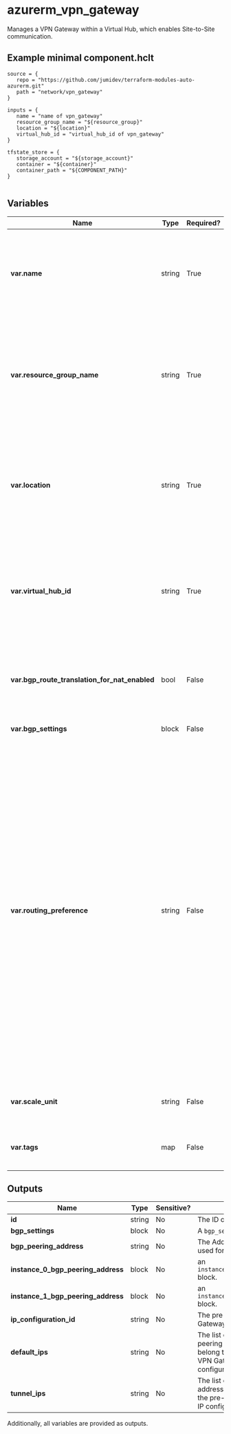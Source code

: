 # azurerm_vpn_gateway

Manages a VPN Gateway within a Virtual Hub, which enables Site-to-Site communication.

## Example minimal component.hclt

```hcl
source = {
   repo = "https://github.com/jumidev/terraform-modules-auto-azurerm.git" 
   path = "network/vpn_gateway" 
}

inputs = {
   name = "name of vpn_gateway" 
   resource_group_name = "${resource_group}" 
   location = "${location}" 
   virtual_hub_id = "virtual_hub_id of vpn_gateway" 
}

tfstate_store = {
   storage_account = "${storage_account}" 
   container = "${container}" 
   container_path = "${COMPONENT_PATH}" 
}


```

## Variables

| Name | Type | Required? |  Default  |  Description |
| ---- | ---- | --------- |  ----------- | ----------- |
| **var.name** | string | True | -  |  The Name which should be used for this VPN Gateway. Changing this forces a new resource to be created. | 
| **var.resource_group_name** | string | True | -  |  The Name of the Resource Group in which this VPN Gateway should be created. Changing this forces a new resource to be created. | 
| **var.location** | string | True | -  |  The Azure location where this VPN Gateway should be created. Changing this forces a new resource to be created. | 
| **var.virtual_hub_id** | string | True | -  |  The ID of the Virtual Hub within which this VPN Gateway should be created. Changing this forces a new resource to be created. | 
| **var.bgp_route_translation_for_nat_enabled** | bool | False | `False`  |  Is BGP route translation for NAT on this VPN Gateway enabled? Defaults to `false`. | 
| **var.bgp_settings** | block | False | -  |  A `bgp_settings` block. | 
| **var.routing_preference** | string | False | -  |  Azure routing preference lets you to choose how your traffic routes between Azure and the internet. You can choose to route traffic either via the Microsoft network (default value, `Microsoft Network`), or via the ISP network (public internet, set to `Internet`). More context of the configuration can be found in the [Microsoft Docs](https://docs.microsoft.com/azure/virtual-wan/virtual-wan-site-to-site-portal#gateway) to create a VPN Gateway. Changing this forces a new resource to be created. | 
| **var.scale_unit** | string | False | `1`  |  The Scale Unit for this VPN Gateway. Defaults to `1`. | 
| **var.tags** | map | False | -  |  A mapping of tags to assign to the VPN Gateway. | 



## Outputs

| Name | Type | Sensitive? | Description |
| ---- | ---- | --------- | --------- |
| **id** | string | No  | The ID of the VPN Gateway. | 
| **bgp_settings** | block | No  | A `bgp_settings` block. | 
| **bgp_peering_address** | string | No  | The Address which should be used for the BGP Peering. | 
| **instance_0_bgp_peering_address** | block | No  | an `instance_bgp_peering_address` block. | 
| **instance_1_bgp_peering_address** | block | No  | an `instance_bgp_peering_address` block. | 
| **ip_configuration_id** | string | No  | The pre-defined id of VPN Gateway IP Configuration. | 
| **default_ips** | string | No  | The list of default BGP peering addresses which belong to the pre-defined VPN Gateway IP configuration. | 
| **tunnel_ips** | string | No  | The list of tunnel public IP addresses which belong to the pre-defined VPN Gateway IP configuration. | 

Additionally, all variables are provided as outputs.
